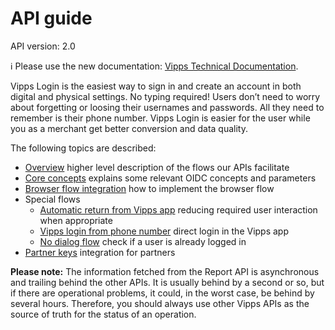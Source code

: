 <!-- START_METADATA
---
title: Introduction
sidebar_label: API guide
sidebar_position: 30
pagination_prev: Null
pagination_next: Null
---
END_METADATA -->

# API guide

API version: 2.0

<!-- START_COMMENT -->

ℹ️ Please use the new documentation:
[Vipps Technical Documentation](https://vippsas.github.io/vipps-developer-docs/docs/APIs/report-api).

<!-- END_COMMENT -->

Vipps Login is the easiest way to sign in and create an account in both digital and physical settings. No typing required! Users don’t need to worry about forgetting or loosing their usernames and passwords. All they need to remember is their phone number. Vipps Login is easier for the user while you as a merchant get better conversion and data quality.

The following topics are described:

- [Overview](overview.md) higher level description of the flows our APIs facilitate
- [Core concepts](core-concepts.md) explains some relevant OIDC concepts and parameters
- [Browser flow integration](integration.md) how to implement the browser flow
- Special flows
    - [Automatic return from Vipps app](automatic-return.md) reducing required user interaction when appropriate
    - [Vipps login from phone number](ciba-flows.md) direct login in the Vipps app
    - [No dialog flow](no-dialog.md) check if a user is already logged in
- [Partner keys](partner-keys.md) integration for partners

**Please note:** The information fetched from the Report API is
asynchronous and trailing behind the other APIs. It is usually behind
by a second or so, but if there are operational problems, it could, in the worst
case, be behind by several hours. Therefore, you should always use other
Vipps APIs as the source of truth for the status of an operation.

